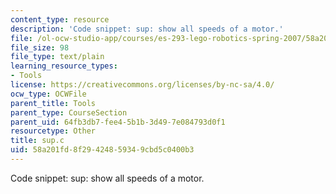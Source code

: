 ```yaml
---
content_type: resource
description: 'Code snippet: sup: show all speeds of a motor.'
file: /ol-ocw-studio-app/courses/es-293-lego-robotics-spring-2007/58a201fd8f29424859349cbd5c0400b3_sup.c
file_size: 98
file_type: text/plain
learning_resource_types:
- Tools
license: https://creativecommons.org/licenses/by-nc-sa/4.0/
ocw_type: OCWFile
parent_title: Tools
parent_type: CourseSection
parent_uid: 64fb3db7-fee4-5b1b-3d49-7e084793d0f1
resourcetype: Other
title: sup.c
uid: 58a201fd-8f29-4248-5934-9cbd5c0400b3
---
```

Code snippet: sup: show all speeds of a motor.